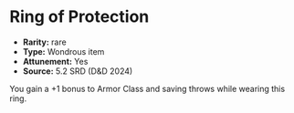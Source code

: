 
# Ring of Protection

* **Rarity:** rare
* **Type:** Wondrous item
* **Attunement:** Yes
* **Source:** 5.2 SRD (D&D 2024)


You gain a +1 bonus to Armor Class and saving throws while wearing this ring.
